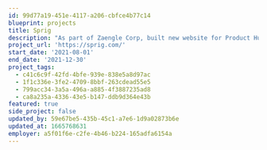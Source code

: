 ```yaml
---
id: 99d77a19-451e-4117-a206-cbfce4b77c14
blueprint: projects
title: Sprig
description: "As part of Zaengle Corp, built new website for Product Hunt's #1 upvoted product of 2021"
project_url: 'https://sprig.com/'
start_date: '2021-08-01'
end_date: '2021-12-30'
project_tags:
  - c41c6c9f-42fd-4bfe-939e-838e5a8d97ac
  - 1f1c336e-3fe2-4709-8bbf-263cdead55e5
  - 799acc34-3a5a-496a-a885-4f3887235ad8
  - ca8a235a-4336-43e5-b147-ddb9d364e43b
featured: true
side_project: false
updated_by: 59e67be5-435b-45c1-a7e6-1d9a02873b6e
updated_at: 1665768631
employer: a5f01f6e-c2fe-4b46-b224-165adfa6154a
---
```

